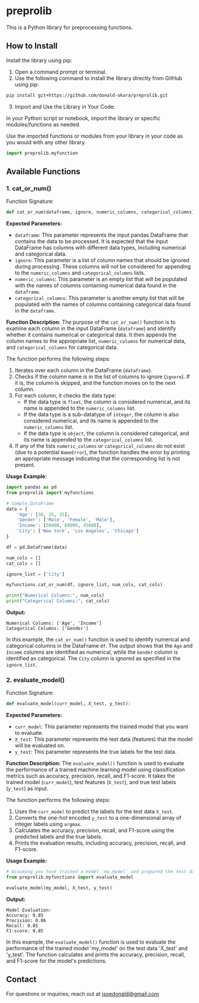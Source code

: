 # preprolib

This is a Python library for preprocessing functions.

## How to Install

Install the library using pip:

1. Open a command prompt or terminal.
2. Use the following command to install the library directly from GitHub using pip:

```bash
pip install git+https://github.com/donald-okara/preprolib.git
```

3. Import and Use the Library in Your Code:

In your Python script or notebook, import the library or specific modules/functions as needed.

Use the imported functions or modules from your library in your code as you would with any other library.

```python
import preprolib.myfunction
```

## Available Functions

### 1. cat_or_num()

Function Signature:
```python
def cat_or_num(dataframe, ignore, numeric_columns, categorical_columns):
```

**Expected Parameters:**
- `dataframe`: This parameter represents the input pandas DataFrame that contains the data to be processed. It is expected that the input DataFrame has columns with different data types, including numerical and categorical data.
- `ignore`: This parameter is a list of column names that should be ignored during processing. These columns will not be considered for appending to the `numeric_columns` and `categorical_columns` lists.
- `numeric_columns`: This parameter is an empty list that will be populated with the names of columns containing numerical data found in the `dataframe`.
- `categorical_columns`: This parameter is another empty list that will be populated with the names of columns containing categorical data found in the `dataframe`.

**Function Description:**
The purpose of the `cat_or_num()` function is to examine each column in the input DataFrame (`dataframe`) and identify whether it contains numerical or categorical data. It then appends the column names to the appropriate list, `numeric_columns` for numerical data, and `categorical_columns` for categorical data.

The function performs the following steps:

1. Iterates over each column in the DataFrame (`dataframe`).
2. Checks if the column name is in the list of columns to ignore (`ignore`). If it is, the column is skipped, and the function moves on to the next column.
3. For each column, it checks the data type:
   - If the data type is `float`, the column is considered numerical, and its name is appended to the `numeric_columns` list.
   - If the data type is a sub-datatype of `integer`, the column is also considered numerical, and its name is appended to the `numeric_columns` list.
   - If the data type is `object`, the column is considered categorical, and its name is appended to the `categorical_columns` list.
4. If any of the lists `numeric_columns` or `categorical_columns` do not exist (due to a potential `NameError`), the function handles the error by printing an appropriate message indicating that the corresponding list is not present.

**Usage Example:**
```python
import pandas as pd
from preprolib import myfunctions

# Sample DataFrame
data = {
    'Age': [30, 25, 35],
    'Gender': ['Male', 'Female', 'Male'],
    'Income': [50000, 60000, 45000],
    'City': ['New York', 'Los Angeles', 'Chicago']
}

df = pd.DataFrame(data)

num_cols = []
cat_cols = []

ignore_list = ['City']

myfunctions.cat_or_num(df, ignore_list, num_cols, cat_cols)

print("Numerical Columns:", num_cols)
print("Categorical Columns:", cat_cols)
```

**Output:**
```
Numerical Columns: ['Age', 'Income']
Categorical Columns: ['Gender']
```

In this example, the `cat_or_num()` function is used to identify numerical and categorical columns in the DataFrame `df`. The output shows that the `Age` and `Income` columns are identified as numerical, while the `Gender` column is identified as categorical. The `City` column is ignored as specified in the `ignore_list`.

### 2. evaluate_model()

Function Signature:
```python
def evaluate_model(curr_model, X_test, y_test):
```

**Expected Parameters:**
- `curr_model`: This parameter represents the trained model that you want to evaluate.
- `X_test`: This parameter represents the test data (features) that the model will be evaluated on.
- `y_test`: This parameter represents the true labels for the test data.

**Function Description:**
The `evaluate_model()` function is used to evaluate the performance of a trained machine learning model using classification metrics such as accuracy, precision, recall, and F1-score. It takes the trained model (`curr_model`), test features (`X_test`), and true test labels (`y_test`) as input.

The function performs the following steps:

1. Uses the `curr_model` to predict the labels for the test data `X_test`.
2. Converts the one-hot encoded `y_test` to a one-dimensional array of integer labels using `argmax`.
3. Calculates the accuracy, precision, recall, and F1-score using the predicted labels and the true labels.
4. Prints the evaluation results, including accuracy, precision, recall, and F1-score.

**Usage Example:**
```python
# Assuming you have trained a model 'my_model' and prepared the test data 'X_test' and 'y_test'
from preprolib.myfunctions import evaluate_model

evaluate_model(my_model, X_test, y_test)
```

**Output:**
```
Model Evaluation:
Accuracy: 0.85
Precision: 0.86
Recall: 0.85
F1-score: 0.85
```

In this example, the `evaluate_model()` function is used to evaluate the performance of the trained model 'my_model' on the test data 'X_test' and 'y_test'. The function calculates and prints the accuracy, precision, recall, and F1-score for the model's predictions.

## Contact

For questions or inquiries, reach out at isoedonald@gmail.com
